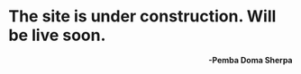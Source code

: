 <!DOCTYPE html>
<html>

<head>
    <title>Pemba Doma Sherpa | Graphics Designer from Nepal</title>
    <meta name="viewport" content="width=device-width, initial-scale=1.0">
</head>

<body>
    <h1>The site is under construction. Will be live soon.</h1>
    <p style="text-align:right;"><strong>-Pemba Doma Sherpa</strong></p>
</body>

</html>